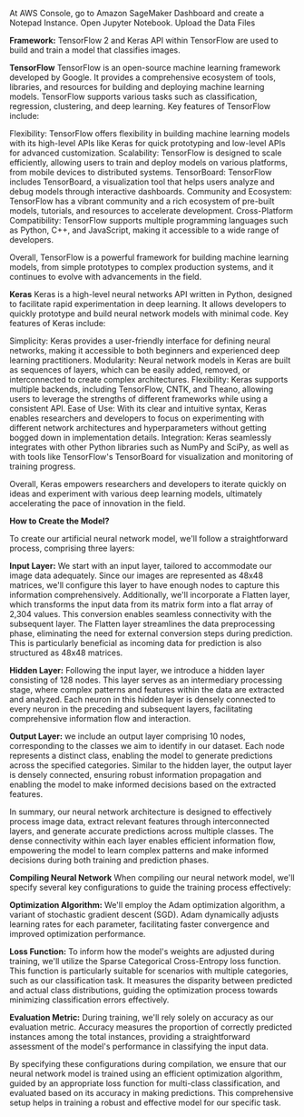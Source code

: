 At AWS Console, go to Amazon SageMaker Dashboard and create a Notepad Instance. Open Jupyter Notebook.
Upload the Data Files

**Framework:** TensorFlow 2 and Keras API within TensorFlow are used to build and train a model that classifies images.

**TensorFlow**
TensorFlow is an open-source machine learning framework developed by Google. It provides a comprehensive ecosystem of tools, libraries, and resources for building and deploying machine learning models. TensorFlow supports various tasks such as classification, regression, clustering, and deep learning. Key features of TensorFlow include:

Flexibility: TensorFlow offers flexibility in building machine learning models with its high-level APIs like Keras for quick prototyping and low-level APIs for advanced customization.
Scalability: TensorFlow is designed to scale efficiently, allowing users to train and deploy models on various platforms, from mobile devices to distributed systems.
TensorBoard: TensorFlow includes TensorBoard, a visualization tool that helps users analyze and debug models through interactive dashboards.
Community and Ecosystem: TensorFlow has a vibrant community and a rich ecosystem of pre-built models, tutorials, and resources to accelerate development.
Cross-Platform Compatibility: TensorFlow supports multiple programming languages such as Python, C++, and JavaScript, making it accessible to a wide range of developers.

Overall, TensorFlow is a powerful framework for building machine learning models, from simple prototypes to complex production systems, and it continues to evolve with advancements in the field.

**Keras**
Keras is a high-level neural networks API written in Python, designed to facilitate rapid experimentation in deep learning. It allows developers to quickly prototype and build neural network models with minimal code. Key features of Keras include:

Simplicity: Keras provides a user-friendly interface for defining neural networks, making it accessible to both beginners and experienced deep learning practitioners.
Modularity: Neural network models in Keras are built as sequences of layers, which can be easily added, removed, or interconnected to create complex architectures.
Flexibility: Keras supports multiple backends, including TensorFlow, CNTK, and Theano, allowing users to leverage the strengths of different frameworks while using a consistent API.
Ease of Use: With its clear and intuitive syntax, Keras enables researchers and developers to focus on experimenting with different network architectures and hyperparameters without getting bogged down in implementation details.
Integration: Keras seamlessly integrates with other Python libraries such as NumPy and SciPy, as well as with tools like TensorFlow's TensorBoard for visualization and monitoring of training progress.

Overall, Keras empowers researchers and developers to iterate quickly on ideas and experiment with various deep learning models, ultimately accelerating the pace of innovation in the field.

**How to Create the Model?**

To create our artificial neural network model, we'll follow a straightforward process, comprising three layers:

**Input Layer:**
We start with an input layer, tailored to accommodate our image data adequately. Since our images are represented as 48x48 matrices, we'll configure this layer to have enough nodes to capture this information comprehensively.
Additionally, we'll incorporate a Flatten layer, which transforms the input data from its matrix form into a flat array of 2,304 values. This conversion enables seamless connectivity with the subsequent layer.
The Flatten layer streamlines the data preprocessing phase, eliminating the need for external conversion steps during prediction. This is particularly beneficial as incoming data for prediction is also structured as 48x48 matrices.

**Hidden Layer:**
Following the input layer, we introduce a hidden layer consisting of 128 nodes. This layer serves as an intermediary processing stage, where complex patterns and features within the data are extracted and analyzed.
Each neuron in this hidden layer is densely connected to every neuron in the preceding and subsequent layers, facilitating comprehensive information flow and interaction.

**Output Layer:**
we include an output layer comprising 10 nodes, corresponding to the classes we aim to identify in our dataset. Each node represents a distinct class, enabling the model to generate predictions across the specified categories.
Similar to the hidden layer, the output layer is densely connected, ensuring robust information propagation and enabling the model to make informed decisions based on the extracted features.

In summary, our neural network architecture is designed to effectively process image data, extract relevant features through interconnected layers, and generate accurate predictions across multiple classes. The dense connectivity within each layer enables efficient information flow, empowering the model to learn complex patterns and make informed decisions during both training and prediction phases.

**Compiling Neural Network**
When compiling our neural network model, we'll specify several key configurations to guide the training process effectively:

**Optimization Algorithm:**
We'll employ the Adam optimization algorithm, a variant of stochastic gradient descent (SGD). Adam dynamically adjusts learning rates for each parameter, facilitating faster convergence and improved optimization performance.

**Loss Function:**
To inform how the model's weights are adjusted during training, we'll utilize the Sparse Categorical Cross-Entropy loss function. This function is particularly suitable for scenarios with multiple categories, such as our classification task. It measures the disparity between predicted and actual class distributions, guiding the optimization process towards minimizing classification errors effectively.

**Evaluation Metric:**
During training, we'll rely solely on accuracy as our evaluation metric. Accuracy measures the proportion of correctly predicted instances among the total instances, providing a straightforward assessment of the model's performance in classifying the input data.

By specifying these configurations during compilation, we ensure that our neural network model is trained using an efficient optimization algorithm, guided by an appropriate loss function for multi-class classification, and evaluated based on its accuracy in making predictions. This comprehensive setup helps in training a robust and effective model for our specific task.
